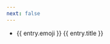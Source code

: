 ```yaml
---
next: false
---
```


<script setup>
import EntriesGrid from '@components/EntriesGrid.vue'
import {data} from '@vp/data-loader/manga.data.ts'

const top3 = data.slice(0, 3);
const remain = data.slice(3);
</script>

<style module>

    /* override default theme style with stronger selector */
.cardLink.cardLink {
    color: inherit;
}

.cardLink.cardLink:hover {
    color: inherit;
}

.cardLink.cardLink:visited {
    color: inherit;
}
</style>

<EntriesGrid :data="top3" />

<ul>
 <li v-for="entry in remain">
    <a :href="entry.path"  :class="$style.cardLink">
    {{ entry.emoji }} {{ entry.title }}
    </a>
</li>
</ul>
